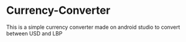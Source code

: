 # Currency-Converter
This is a simple currency converter made on android studio to convert between USD and LBP

